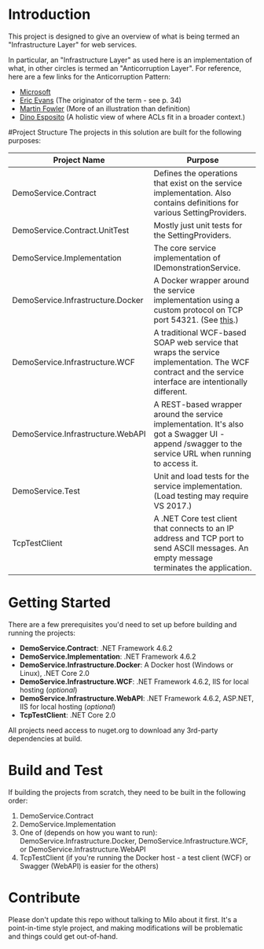 # Introduction 
This project is designed to give an overview of what is being termed an "Infrastructure Layer" for web services.

In particular, an "Infrastructure Layer" as used here is an implementation of what, in other circles is termed an "Anticorruption Layer". 
For reference, here are a few links for the Anticorruption Pattern:

* [Microsoft](https://docs.microsoft.com/en-us/azure/architecture/patterns/anti-corruption-layer)
* [Eric Evans](https://domainlanguage.com/wp-content/uploads/2016/05/DDD_Reference_2015-03.pdf) (The originator of the term - see p. 34)
* [Martin Fowler](https://martinfowler.com/articles/refactoring-external-service.html#SeparatingTheYoutubeDataStructureIntoAGateway) (More of an illustration than definition)
* [Dino Esposito](https://www.microsoftpressstore.com/articles/article.aspx?p=2248811&seqNum=3) (A holistic view of where ACLs fit in a broader context.)


#Project Structure
The projects in this solution are built for the following purposes:

| Project Name| Purpose |
| ---| --- |
| DemoService.Contract | Defines the operations that exist on the service implementation. Also contains definitions for various SettingProviders. |
| DemoService.Contract.UnitTest | Mostly just unit tests for the SettingProviders. |
| DemoService.Implementation | The core service implementation of IDemonstrationService. |
| DemoService.Infrastructure.Docker | A Docker wrapper around the service implementation using a custom protocol on TCP port 54321. (See [this](https://github.com/MiloWical/InfrastructureLayerPOC/blob/master/InfrastructureLayerPOC/DemoService.Infrastructure.Docker/Readme.txt).) |
| DemoService.Infrastructure.WCF | A traditional WCF-based SOAP web service that wraps the service implementation. The WCF contract and the service interface are intentionally different. |
| DemoService.Infrastructure.WebAPI | A REST-based wrapper around the service implementation. It's also got a Swagger UI - append /swagger to the service URL when running to access it. |
| DemoService.Test | Unit and load tests for the service implementation. (Load testing may require VS 2017.) |
| TcpTestClient | A .NET Core test client that connects to an IP address and TCP port to send ASCII messages. An empty message terminates the application. |

# Getting Started

There are a few prerequisites you'd need to set up before building and running the projects: 

* __DemoService.Contract__: .NET Framework 4.6.2
* __DemoService.Implementation__: .NET Framework 4.6.2
* __DemoService.Infrastructure.Docker__: A Docker host (Windows or Linux), .NET Core 2.0
* __DemoService.Infrastructure.WCF__: .NET Framework 4.6.2, IIS for local hosting (_optional_)
* __DemoService.Infrastructure.WebAPI__: .NET Framework 4.6.2, ASP.NET, IIS for local hosting (_optional_)
* __TcpTestClient__: .NET Core 2.0

All projects need access to nuget.org to download any 3rd-party dependencies at build.

# Build and Test
If building the projects from scratch, they need to be built in the following order:

1. DemoService.Contract
2. DemoService.Implementation
3. One of (depends on how you want to run): DemoService.Infrastructure.Docker, DemoService.Infrastructure.WCF, or DemoService.Infrastructure.WebAPI
4. TcpTestClient (if you're running the Docker host - a test client (WCF) or Swagger (WebAPI) is easier for the others)

# Contribute
Please don't update this repo without talking to Milo about it first. It's a point-in-time style project, and making modifications will be problematic
and things could get out-of-hand.
